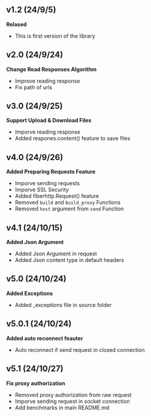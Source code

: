 ## v1.2 (24/9/5)
**Relased**
- This is first version of the library

## v2.0 (24/9/24)
**Change Read Responses Algorithm**
- Improve reading response
- Fix path of urls

## v3.0 (24/9/25)
**Support Upload & Download Files**
- Imporve reading response
- Added respones.content() feature to save files

## v4.0 (24/9/26)
**Added Preparing Requests Feature**
- Imporve sending requests
- Imporve SSL Security
- Added fiberhttp.Request() feature
- Removed `build` and `build_proxy` Functions
- Removed `host` argument from `send` Function

## v4.1 (24/10/15)
**Added Json Argument**
- Added Json Argument in request
- Added Json content type in default headers

## v5.0 (24/10/24)
**Added Exceptions**
- Added _exceptions file in source folder

## v5.0.1 (24/10/24)
**Added auto reconnect feauter**
- Auto reconnect if send request in closed connection

## v5.1 (24/10/27)
**Fix proxy authorization**
- Removed proxy authorization from raw request
- Imporve sending request in socket connection
- Add benchmarks in main README.md